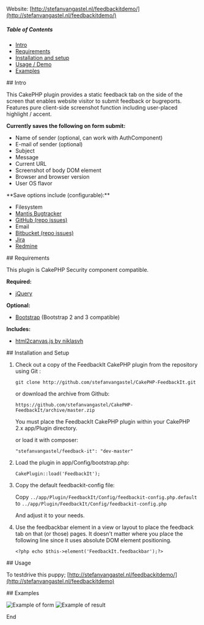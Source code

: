 Website: [http://stefanvangastel.nl/feedbackitdemo/](http://stefanvangastel.nl/feedbackitdemo/)

##### Table of Contents  
* [Intro](#intro)  
* [Requirements](#requirements)  
* [Installation and setup](#installation)  
* [Usage / Demo](#usage) 
* [Examples](#examples)  

<a name="intro"/>
## Intro

This CakePHP plugin provides a static feedback tab on the side of the screen that enables website visitor to submit feedback or bugreports.
Features pure client-side screenshot function including user-placed highlight / accent.

**Currently saves the following on form submit:**

* Name of sender (optional, can work with AuthComponent)
* E-mail of sender (optional)
* Subject
* Message
* Current URL
* Screenshot of body DOM element
* Browser and browser version
* User OS flavor

<a name="saveoptions"/>
**Save options include (configurable):**

* Filesystem
* [Mantis Bugtracker](http://www.mantisbt.org/)
* [GitHub (repo issues)](https://help.github.com/articles/github-glossary#issue)
* Email
* [Bitbucket (repo issues)](https://confluence.atlassian.com/display/BITBUCKET/Use+the+issue+tracker)
* [Jira](https://www.atlassian.com/software/jira)
* [Redmine](http://www.redmine.org)

<a name="requirements"/>
## Requirements

This plugin is CakePHP Security component compatible.

**Required:**

* [jQuery](http://jquery.com/)

**Optional:**

* [Bootstrap](http://getbootstrap.com) (Bootstrap 2 and 3 compatible)

**Includes:**

* [html2canvas.js by niklasvh](https://github.com/niklasvh/html2canvas)

<a name="installation"/>
## Installation and Setup

1. Check out a copy of the FeedbackIt CakePHP plugin from the repository using Git :

	`git clone http://github.com/stefanvangastel/CakePHP-FeedbackIt.git`

	or download the archive from Github: 

	`https://github.com/stefanvangastel/CakePHP-FeedbackIt/archive/master.zip`

	You must place the FeedbackIt CakePHP plugin within your CakePHP 2.x app/Plugin directory.
	
	or load it with composer:
	
	`"stefanvangastel/feedback-it": "dev-master"`

2. Load the plugin in app/Config/bootstrap.php:

	`CakePlugin::load('FeedbackIt');`

3. Copy the default feedbackit-config file:

	Copy `../app/Plugin/FeedbackIt/Config/feedbackit-config.php.default` to `../app/Plugin/FeedbackIt/Config/feedbackit-config.php`

	And adjust it to your needs.

4. Use the feedbackbar element in a view or layout to place the feedback tab on that (or those) pages. It doesn't matter where you place the following line since it uses absolute DOM element positioning.

	`<?php echo $this->element('FeedbackIt.feedbackbar');?>`

<a name="usage"/>
## Usage

To testdrive this puppy; [http://stefanvangastel.nl/feedbackitdemo/](http://stefanvangastel.nl/feedbackitdemo) 

<a name="examples"/>
## Examples

![Example of form](https://raw.github.com/stefanvangastel/CakePHP-FeedbackIt/master/examples/feedbackit_1.png "Example of form")
![Example of result](https://raw.github.com/stefanvangastel/CakePHP-FeedbackIt/master/examples/feedbackit_2.png "Example of result")

End
